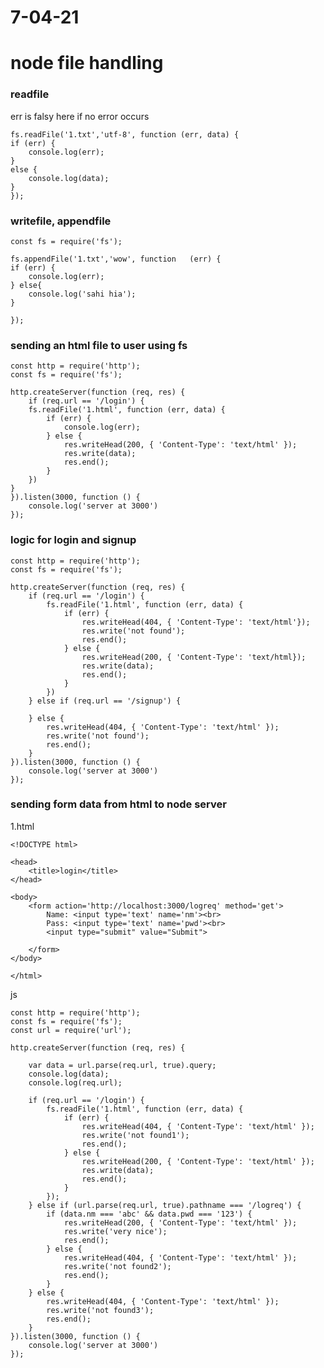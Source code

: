 # 7-04-21
# node file handling

### readfile
err is falsy here if no error occurs

    fs.readFile('1.txt','utf-8', function (err, data) {
    if (err) {
        console.log(err);
    }
    else {
        console.log(data);
    }
    });
 
 
### writefile, appendfile

    const fs = require('fs');

    fs.appendFile('1.txt','wow', function   (err) {
    if (err) {
        console.log(err);
    } else{
        console.log('sahi hia');
    }

    });



### sending an html file to user using fs

    const http = require('http');
    const fs = require('fs');

    http.createServer(function (req, res) {
        if (req.url == '/login') {
        fs.readFile('1.html', function (err, data) {
            if (err) {
                console.log(err);
            } else {
                res.writeHead(200, { 'Content-Type': 'text/html' });
                res.write(data);
                res.end();
            }
        })
    }
    }).listen(3000, function () {
        console.log('server at 3000')
    });

### logic for login and signup 

    const http = require('http');
    const fs = require('fs');

    http.createServer(function (req, res) {
        if (req.url == '/login') {
            fs.readFile('1.html', function (err, data) {
                if (err) {
                    res.writeHead(404, { 'Content-Type': 'text/html'});
                    res.write('not found');
                    res.end();
                } else {
                    res.writeHead(200, { 'Content-Type': 'text/html});
                    res.write(data);
                    res.end();
                }
            })
        } else if (req.url == '/signup') {

        } else {
            res.writeHead(404, { 'Content-Type': 'text/html' });
            res.write('not found');
            res.end();
        }
    }).listen(3000, function () {
        console.log('server at 3000')
    });

### sending form data from html to node server

1.html

    <!DOCTYPE html>

    <head>
        <title>login</title>
    </head>

    <body>
        <form action='http://localhost:3000/logreq' method='get'>
            Name: <input type='text' name='nm'><br>
            Pass: <input type='text' name='pwd'><br>
            <input type="submit" value="Submit">

        </form>
    </body>

    </html>

js

    const http = require('http');
    const fs = require('fs');
    const url = require('url');

    http.createServer(function (req, res) {

        var data = url.parse(req.url, true).query;
        console.log(data);
        console.log(req.url);

        if (req.url == '/login') {
            fs.readFile('1.html', function (err, data) {
                if (err) {
                    res.writeHead(404, { 'Content-Type': 'text/html' });
                    res.write('not found1');
                    res.end();
                } else {
                    res.writeHead(200, { 'Content-Type': 'text/html' });
                    res.write(data);
                    res.end();
                }
            });
        } else if (url.parse(req.url, true).pathname === '/logreq') {
            if (data.nm === 'abc' && data.pwd === '123') {
                res.writeHead(200, { 'Content-Type': 'text/html' });
                res.write('very nice');
                res.end();
            } else {
                res.writeHead(404, { 'Content-Type': 'text/html' });
                res.write('not found2');
                res.end();
            }
        } else {
            res.writeHead(404, { 'Content-Type': 'text/html' });
            res.write('not found3');
            res.end();
        }
    }).listen(3000, function () {
        console.log('server at 3000')
    });
